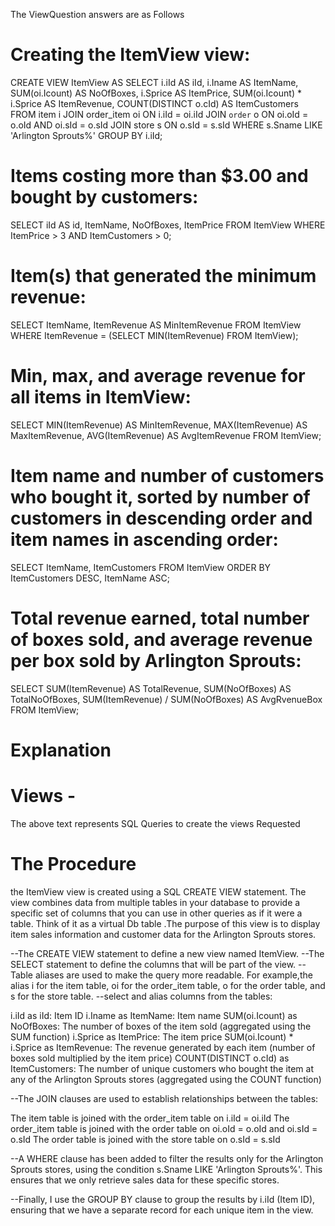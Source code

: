 The ViewQuestion answers are as Follows

# Creating the ItemView view:

CREATE VIEW ItemView AS
SELECT
i.iId AS iId,
i.Iname AS ItemName,
SUM(oi.Icount) AS NoOfBoxes,
i.Sprice AS ItemPrice,
SUM(oi.Icount) \* i.Sprice AS ItemRevenue,
COUNT(DISTINCT o.cId) AS ItemCustomers
FROM
item i
JOIN
order_item oi ON i.iId = oi.iId
JOIN
`order` o ON oi.oId = o.oId AND oi.sId = o.sId
JOIN
store s ON o.sId = s.sId
WHERE
s.Sname LIKE 'Arlington Sprouts%'
GROUP BY
i.iId;

# Items costing more than $3.00 and bought by customers:

SELECT
iId AS id,
ItemName,
NoOfBoxes,
ItemPrice
FROM
ItemView
WHERE
ItemPrice > 3
AND ItemCustomers > 0;

# Item(s) that generated the minimum revenue:

SELECT
ItemName,
ItemRevenue AS MinItemRevenue
FROM
ItemView
WHERE
ItemRevenue = (SELECT MIN(ItemRevenue) FROM ItemView);

# Min, max, and average revenue for all items in ItemView:

SELECT
MIN(ItemRevenue) AS MinItemRevenue,
MAX(ItemRevenue) AS MaxItemRevenue,
AVG(ItemRevenue) AS AvgItemRevenue
FROM
ItemView;

# Item name and number of customers who bought it, sorted by number of customers in descending order and item names in ascending order:

SELECT
ItemName,
ItemCustomers
FROM
ItemView
ORDER BY
ItemCustomers DESC,
ItemName ASC;

# Total revenue earned, total number of boxes sold, and average revenue per box sold by Arlington Sprouts:

SELECT
SUM(ItemRevenue) AS TotalRevenue,
SUM(NoOfBoxes) AS TotalNoOfBoxes,
SUM(ItemRevenue) / SUM(NoOfBoxes) AS AvgRvenueBox
FROM
ItemView;

# Explanation

# Views -

The above text represents SQL Queries to create the views Requested

# The Procedure

the ItemView view is created using a SQL CREATE VIEW statement. The view combines data from multiple tables in your database to provide a specific set of columns that you can use in other queries as if it were a table. Think of it as a virtual Db table .The purpose of this view is to display item sales information and customer data for the Arlington Sprouts stores.

--The CREATE VIEW statement to define a new view named ItemView.
--The SELECT statement to define the columns that will be part of the view.
--Table aliases are used to make the query more readable. For example,the alias i for the item table, oi for the order_item table, o for the order table, and s for the store table.
--select and alias columns from the tables:

i.iId as iId: Item ID
i.Iname as ItemName: Item name
SUM(oi.Icount) as NoOfBoxes: The number of boxes of the item sold (aggregated using the SUM function)
i.Sprice as ItemPrice: The item price
SUM(oi.Icount) \* i.Sprice as ItemRevenue: The revenue generated by each item (number of boxes sold multiplied by the item price)
COUNT(DISTINCT o.cId) as ItemCustomers: The number of unique customers who bought the item at any of the Arlington Sprouts stores (aggregated using the COUNT function)

--The JOIN clauses are used to establish relationships between the tables:

The item table is joined with the order_item table on i.iId = oi.iId
The order_item table is joined with the order table on oi.oId = o.oId and oi.sId = o.sId
The order table is joined with the store table on o.sId = s.sId

--A WHERE clause has been added to filter the results only for the Arlington Sprouts stores, using the condition s.Sname LIKE 'Arlington Sprouts%'. This ensures that we only retrieve sales data for these specific stores.

--Finally, I use the GROUP BY clause to group the results by i.iId (Item ID), ensuring that we have a separate record for each unique item in the view.
